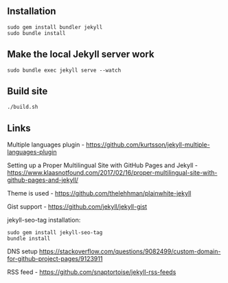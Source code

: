 ## Installation

```shell script
sudo gem install bundler jekyll
sudo bundle install
```

## Make the local Jekyll server work
```
sudo bundle exec jekyll serve --watch
```

## Build site

```shell script
./build.sh
```

## Links
Multiple languages plugin - https://github.com/kurtsson/jekyll-multiple-languages-plugin

Setting up a Proper Multilingual Site with GitHub Pages and Jekyll - https://www.klaasnotfound.com/2017/02/16/proper-multilingual-site-with-github-pages-and-jekyll/

Theme is used - https://github.com/thelehhman/plainwhite-jekyll

Gist support - https://github.com/jekyll/jekyll-gist


jekyll-seo-tag installation:
```
sudo gem install jekyll-seo-tag
bundle install
```

DNS setup
https://stackoverflow.com/questions/9082499/custom-domain-for-github-project-pages/9123911

RSS feed - https://github.com/snaptortoise/jekyll-rss-feeds
